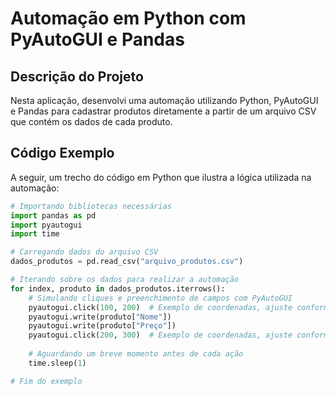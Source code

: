 # Automação em Python com PyAutoGUI e Pandas

## Descrição do Projeto

Nesta aplicação, desenvolvi uma automação utilizando Python, PyAutoGUI e Pandas para cadastrar produtos diretamente a partir de um arquivo CSV que contém os dados de cada produto.

## Código Exemplo

A seguir, um trecho do código em Python que ilustra a lógica utilizada na automação:

```python
# Importando bibliotecas necessárias
import pandas as pd
import pyautogui
import time

# Carregando dados do arquivo CSV
dados_produtos = pd.read_csv("arquivo_produtos.csv")

# Iterando sobre os dados para realizar a automação
for index, produto in dados_produtos.iterrows():
    # Simulando cliques e preenchimento de campos com PyAutoGUI
    pyautogui.click(100, 200)  # Exemplo de coordenadas, ajuste conforme necessário
    pyautogui.write(produto["Nome"])
    pyautogui.write(produto["Preço"])
    pyautogui.click(200, 300)  # Exemplo de coordenadas, ajuste conforme necessário
    
    # Aguardando um breve momento antes de cada ação
    time.sleep(1)

# Fim do exemplo
